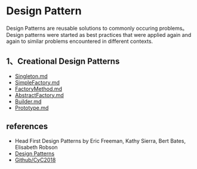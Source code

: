 # Design Pattern

Design Patterns are reusable solutions to commonly occuring problems。 Design patterns were started as best practices that were applied again and again to similar problems encountered in different contexts.


## 1、Creational Design Patterns

- [Singleton.md](https://github.com/DaiJiChen/Design_Patterns/blob/master/documents/Singleton.md)
- [SimpleFactory.md](https://github.com/DaiJiChen/Design_Patterns/edit/master/documents/Factory.md)
- [FactoryMethod.md](https://github.com/DaiJiChen/Design_Patterns/edit/master/documents/FactoryMethod.md)
- [AbstractFactory.md](https://github.com/DaiJiChen/Design_Patterns/edit/master/documents/AbstractFactory.md)
- [Builder.md](https://github.com/DaiJiChen/Design_Patterns/edit/master/documents/BuilderPattern.md)
- [Prototype.md](https://github.com/DaiJiChen/Design_Patterns/edit/master/documents/PrototypePattern.md)



## references

- Head First Design Patterns by Eric Freeman, Kathy Sierra, Bert Bates, Elisabeth Robson 
- [Design Patterns](http://www.oodesign.com/)
- [Github/CyC2018](https://github.com/CyC2018/CS-Notes/edit/master/notes/%E8%AE%BE%E8%AE%A1%E6%A8%A1%E5%BC%8F%20-%20%E7%AE%80%E5%8D%95%E5%B7%A5%E5%8E%82.md)
